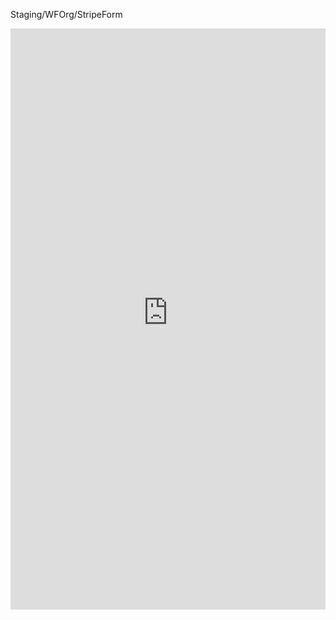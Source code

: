 Staging/WFOrg/StripeForm

<iframe src="https://forms-staging.cognitoforms.com/f/yJUKHQM7uk21MVkxNTRVyg/97" style="border:0;width:100%;" height="930"></iframe>
<script src="https://forms-staging.cognitoforms.com/f/iframe.js"></script>
